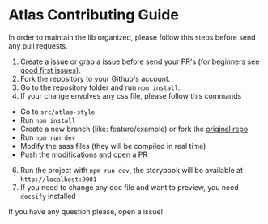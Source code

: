 # Atlas Contributing Guide

In order to maintain the lib organized, please follow this steps before send any pull requests.

1) Create a issue or grab a issue before send your PR's (for beginners see [good first issues](https://github.com/Cotabox/atlas/issues?q=is%3Aissue+is%3Aopen+label%3A%22good+first+issue%22)).
2) Fork the repository to your Github's account.
3) Go to the repository folder and run `npm install`.
5) If your change envolves any css file, please follow this commands
  - Go to `src/atlas-style`
  - Run `npm install`
  - Create a new branch (like: feature/example) or fork the [original repo](https://github.com/cotabox/atlas-style) 
  - Run `npm run dev`
  - Modify the sass files (they will be compiled in real time)
  - Push the modifications and open a PR
6) Run the project with `npm run dev`, the storybook will be available at `http://localhost:9001`
7) If you need to change any doc file and want to preview, you need `docsify` installed


If you have any question please, open a issue!
